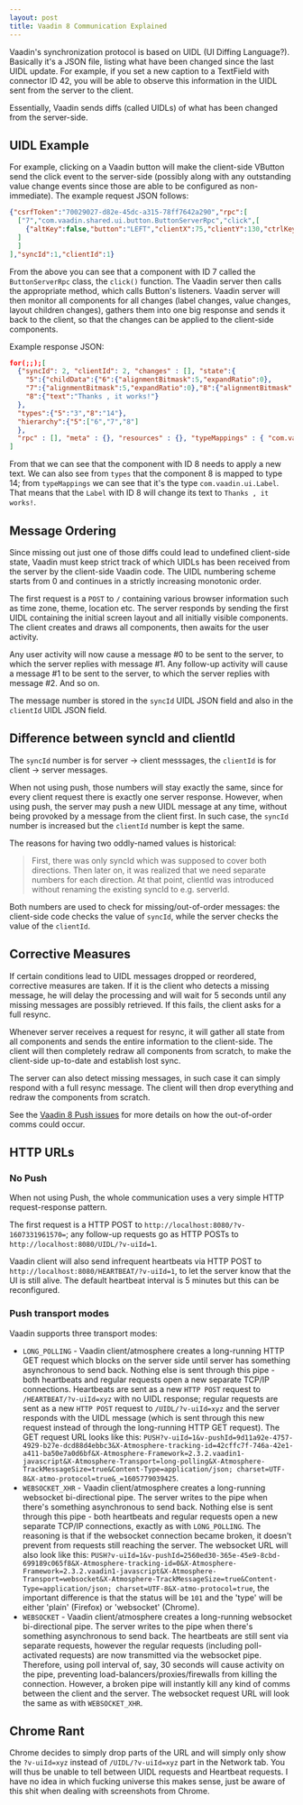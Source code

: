 ```yaml
---
layout: post
title: Vaadin 8 Communication Explained
---
```


Vaadin's synchronization protocol is based on UIDL (UI Diffing Language?).
Basically it's a JSON file, listing what have been changed since the last UIDL update. For example,
if you set a new caption to a TextField with connector ID 42, you will be able to
observe this information in the UIDL sent from the server to the client.

Essentially, Vaadin sends diffs (called UIDLs) of what has been changed from the server-side.

## UIDL Example

For example, clicking on a Vaadin button will make the client-side VButton send
the click event to the server-side (possibly along with any outstanding value change events since those
are able to be configured as non-immediate). The example request JSON follows:

```json
{"csrfToken":"70029027-d82e-45dc-a315-78ff7642a290","rpc":[
  ["7","com.vaadin.shared.ui.button.ButtonServerRpc","click",[
    {"altKey":false,"button":"LEFT","clientX":75,"clientY":130,"ctrlKey":false,"metaKey":false,"relativeX":38,"relativeY":19,"shiftKey":false,"type":1}
  ]
  ]
],"syncId":1,"clientId":1}
```

From the above you can see that a component with ID 7 called the `ButtonServerRpc` class, the `click()` function.
The Vaadin server then calls the appropriate method, which calls Button's listeners.
Vaadin server will then monitor all components for all changes (label changes, value changes, layout children changes),
gathers them into one big response and sends it back to the client, so that the changes can be applied
to the client-side components.

Example response JSON:

```json
for(;;);[
  {"syncId": 2, "clientId": 2, "changes" : [], "state":{
    "5":{"childData":{"6":{"alignmentBitmask":5,"expandRatio":0},
    "7":{"alignmentBitmask":5,"expandRatio":0},"8":{"alignmentBitmask":5,"expandRatio":0}}},
    "8":{"text":"Thanks , it works!"}
  },
  "types":{"5":"3","8":"14"}, 
  "hierarchy":{"5":["6","7","8"]
  }, 
  "rpc" : [], "meta" : {}, "resources" : {}, "typeMappings" : { "com.vaadin.ui.Label" : 14 }, "typeInheritanceMap" : { "14" : 7 , "3" : 10 , "4" : 7 , "10" : 12 , "12" : 4 , "7" : 9 }, "timings":[229, 0]}
]
```

From that we can see that the component with ID 8
needs to apply a new text. We can also see from `types` that the component 8 is mapped to type 14;
from `typeMappings` we can see that it's the type `com.vaadin.ui.Label`. That means
that the `Label` with ID 8 will change its text to `Thanks , it works!`.

## Message Ordering

Since missing out just one of those diffs could lead to undefined client-side state,
Vaadin must keep strict track of which UIDLs has been received from the server by the client-side Vaadin code.
The UIDL numbering scheme starts from 0 and continues in a strictly increasing monotonic
order.

The first request is a `POST` to `/` containing various browser information such as time zone,
theme, location etc. The server responds by sending the first UIDL containing the initial screen
layout and all initially visible components. The client creates and draws all components,
then awaits for the user activity.

Any user activity will now cause a message #0 to be sent to the server, to which the server replies with message #1.
Any follow-up activity will cause a message #1 to be sent to the server, to which the server replies with message #2.
And so on.

The message number is stored in the `syncId` UIDL JSON field and also in the `clientId` UIDL JSON field.

## Difference between syncId and clientId

The `syncId` number is for server -> client messsages, the `clientId` is for client -> server messages.

When not using push, those numbers will stay exactly the same, since for every client request there
is exactly one server response. However, when using push, the server may push a new UIDL
message at any time, without being provoked by a message from the client first.
In such case, the `syncId` number is increased
but the `clientId` number is kept the same.

The reasons for having two oddly-named values is historical:

> First, there was only syncId which was supposed to cover both directions. Then later on,
> it was realized that we need separate numbers for each direction. At that point, clientId
> was introduced without renaming the existing syncId to e.g. serverId.

Both numbers are used to check for missing/out-of-order messages: the client-side code
checks the value of `syncId`, while the server checks the value of the `clientId`.

## Corrective Measures

If certain conditions lead to UIDL messages dropped or reordered, corrective measures are taken.
If it is the client who detects a missing message, he will delay the processing and will wait for 5 seconds
until any missing messages are possibly retrieved. If this fails, the client asks for a full resync.

Whenever server receives a request for resync, it will gather all state from all components
and sends the entire information to the client-side. The client will then completely redraw all
components from scratch, to make the client-side up-to-date and establish lost sync.

The server can also detect missing messages, in such case it can simply respond with a full resync
message. The client will then drop everything and redraw the components from scratch.

See the [Vaadin 8 Push issues](../Vaadin8-push-issues/) for more details on how the out-of-order
comms could occur.

## HTTP URLs

### No Push

When not using Push, the whole communication uses a very simple HTTP request-response pattern.

The first request is a HTTP POST to `http://localhost:8080/?v-1607331961570=`;
any follow-up requests go as HTTP POSTs to `http://localhost:8080/UIDL/?v-uiId=1`.

Vaadin client will also send infrequent heartbeats via HTTP POST to `http://localhost:8080/HEARTBEAT/?v-uiId=1`,
to let the server know that the UI is still alive. The default heartbeat interval is 5 minutes but
this can be reconfigured.

### Push transport modes

Vaadin supports three transport modes:

* `LONG_POLLING` - Vaadin client/atmosphere creates a long-running HTTP GET request which
  blocks on the server side until server has something asynchronous to send back. Nothing else
  is sent through this pipe - both heartbeats and regular requests open a new separate
  TCP/IP connections. Heartbeats are sent
  as a new `HTTP POST` request to `/HEARTBEAT/?v-uiId=xyz` with no UIDL response;
  regular requests are sent as a new `HTTP POST` request to
  `/UIDL/?v-uiId=xyz` and the server responds with the UIDL message
  (which is sent through this new request instead of through the long-running HTTP GET request).
  The GET request URL looks like this: `PUSH?v-uiId=1&v-pushId=9d11a92e-4757-4929-b27e-dcd88d4ebbc3&X-Atmosphere-tracking-id=42cffc7f-746a-42e1-a411-ba50e7a0d6bf&X-Atmosphere-Framework=2.3.2.vaadin1-javascript&X-Atmosphere-Transport=long-polling&X-Atmosphere-TrackMessageSize=true&Content-Type=application/json; charset=UTF-8&X-atmo-protocol=true&_=1605779039425`.
* `WEBSOCKET_XHR` - Vaadin client/atmosphere creates a long-running websocket bi-directional pipe.
  The server writes to the pipe when there's something asynchronous to send back. Nothing else
  is sent through this pipe - both heartbeats and regular requests open a new separate
  TCP/IP connections, exactly as with `LONG_POLLING`.
  The reasoning is that if the websocket connection became broken, it doesn't prevent
  from requests still reaching the server. The websocket URL will also look like this: `PUSH?v-uiId=1&v-pushId=2560ed30-365e-45e9-8cbd-699189c065f8&X-Atmosphere-tracking-id=0&X-Atmosphere-Framework=2.3.2.vaadin1-javascript&X-Atmosphere-Transport=websocket&X-Atmosphere-TrackMessageSize=true&Content-Type=application/json; charset=UTF-8&X-atmo-protocol=true`,
  the important difference is that the status will be `101` and the 'type' will be either 'plain' (Firefox)
  or 'websocket' (Chrome).
* `WEBSOCKET` - Vaadin client/atmosphere creates a long-running websocket bi-directional pipe.
  The server writes to the pipe when there's something asynchronous to send back.
  The heartbeats are still sent via separate requests, however the regular requests
  (including poll-activated requests) are now transmitted via the websocket pipe.
  Therefore, using poll interval of, say, 30 seconds will cause activity on the pipe,
  preventing load-balancers/proxies/firewalls from killing the connection.
  However, a broken pipe will instantly kill any kind of comms between the client and the server.
  The websocket request URL will look the same as with `WEBSOCKET_XHR`.

## Chrome Rant

Chrome decides to simply drop parts of the URL and will simply only show the
`?v-uiId=xyz` instead of `/UIDL/?v-uiId=xyz` part in the Network tab. You will thus be unable
to tell between UIDL requests and Heartbeat requests. I have no idea in which fucking universe this makes sense,
just be aware of this shit when dealing with screenshots from Chrome.
